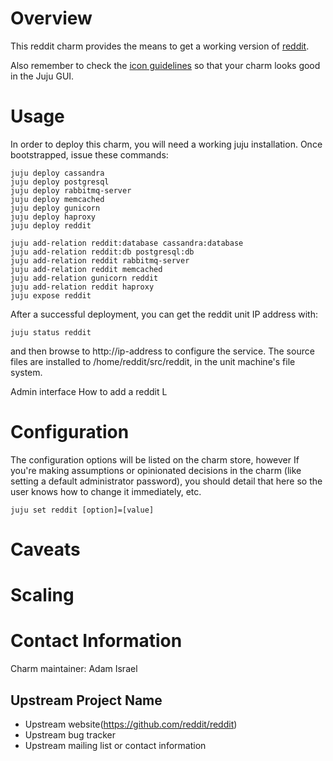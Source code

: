 # Overview

This reddit charm provides the means to get a working version of [reddit](https://github.com/reddit/reddit).

Also remember to check the [icon guidelines](https://juju.ubuntu.com/docs/authors-charm-icon.html) so that your charm looks good in the Juju GUI.

# Usage

In order to deploy this charm, you will need a working juju installation. Once bootstrapped, issue these commands:

    juju deploy cassandra
    juju deploy postgresql
    juju deploy rabbitmq-server
    juju deploy memcached
    juju deploy gunicorn
    juju deploy haproxy
    juju deploy reddit

    juju add-relation reddit:database cassandra:database
    juju add-relation reddit:db postgresql:db
    juju add-relation reddit rabbitmq-server
    juju add-relation reddit memcached
    juju add-relation gunicorn reddit 
    juju add-relation reddit haproxy
    juju expose reddit

After a successful deployment, you can get the reddit unit IP address with:

    juju status reddit

and then browse to http://ip-address to configure the service. The source files are installed to /home/reddit/src/reddit, in the unit machine's file system.

Admin interface
How to add a reddit
L

# Configuration

The configuration options will be listed on the charm store, however If you're making assumptions or opinionated decisions in the charm (like setting a default administrator password), you should detail that here so the user knows how to change it immediately, etc.

    juju set reddit [option]=[value]



# Caveats

# Scaling

# Contact Information

Charm maintainer: Adam Israel

## Upstream Project Name

- Upstream website(https://github.com/reddit/reddit)
- Upstream bug tracker
- Upstream mailing list or contact information
